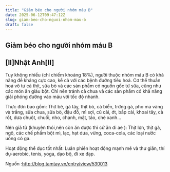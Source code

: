 ```yaml
---
title: "Giảm béo cho người nhóm máu B"
date: 2025-06-12T09:47:12Z
slug: giam-beo-cho-nguoi-nhom-mau-b
draft: false
---
```


## Giảm béo cho người nhóm máu B

## [II]Nhật Anh[II]

Tuy không nhiều (chỉ chiếm khoảng 18%), người thuộc nhóm máu B có khả năng đề kháng cực cao, kể cả với các bệnh đường tiêu hoá. Cơ thể thuần hoá vô tư cả thịt, sữa bò và các sản phẩm có nguồn gốc từ sữa, cũng như các món ăn giàu bột. Chỉ nên tránh cà chua và các sản phẩm có khả năng giải phóng đường vào máu với tốc độ nhanh.



Thực đơn bao gồm: Thịt bê, gà tây, thịt bò, cá biển, trứng gà, pho ma vàng và trắng, sữa chua, sữa bò, đậu đỗ, mì sợi, củ cải, ớt, bắp cải, khoai tây, cà rốt, dưa chuột, chuối, nho, chanh, mật, táo, chè xanh...


Nên giã từ (khuyên thôi,nên còn ăn được thì cứ ăn đi ae  ): Thịt lợn, thịt gà, ngô, các chế phẩm bột mì, lạc, hạt dưa, vừng, coca-cola, các loại nước uống có ga.



Hoạt động thể dục tốt nhất: Luân phiên hoạt động mạnh mẽ và thư giãn, thí dụ-aerobic, tenis, yoga, dạo bộ, đi xe đạp.

Nguồn :http://blog.tamtay.vn/entry/view/530013